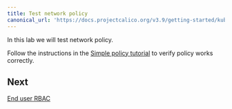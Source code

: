 ```yaml
---
title: Test network policy
canonical_url: 'https://docs.projectcalico.org/v3.9/getting-started/kubernetes/hardway/test-network-policy'
---
```


In this lab we will test network policy.

Follow the instructions in the [Simple policy tutorial](/security/tutorials/kubernetes-policy-basic) to verify policy works correctly.

## Next

[End user RBAC](./end-user-rbac)
